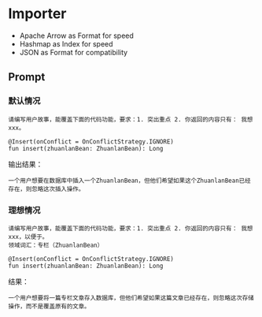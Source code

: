 # Importer

- Apache Arrow as Format for speed
- Hashmap as Index for speed
- JSON as Format for compatibility

## Prompt 

### 默认情况

```
请编写用户故事，能覆盖下面的代码功能，要求：1. 突出重点 2. 你返回的内容只有： 我想 xxx。

@Insert(onConflict = OnConflictStrategy.IGNORE)
fun insert(zhuanlanBean: ZhuanlanBean): Long
```

输出结果：

```
一个用户想要在数据库中插入一个ZhuanlanBean，但他们希望如果这个ZhuanlanBean已经存在，则忽略这次插入操作。
```

### 理想情况

```
请编写用户故事，能覆盖下面的代码功能，要求：1. 突出重点 2. 你返回的内容只有： 我想 xxx，以便于。
领域词汇：专栏（ZhuanlanBean）

@Insert(onConflict = OnConflictStrategy.IGNORE)
fun insert(zhuanlanBean: ZhuanlanBean): Long
```

结果：

```
一个用户想要将一篇专栏文章存入数据库，但他们希望如果这篇文章已经存在，则忽略这次存储操作，而不是覆盖原有的文章。
```
